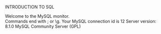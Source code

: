 INTRODUCTION TO SQL

Welcome to the MySQL monitor.  
Commands end with ; or \g.
Your MySQL connection id is 12
Server version: 8.1.0 MySQL Community Server (GPL)
